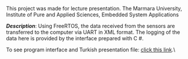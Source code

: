 This project was made for lecture presentation. The Marmara University, Institute of Pure and Applied Sciences, Embedded System Applications

***Description***: Using FreeRTOS, the data received from the sensors are transferred to the computer via UART in XML format. The logging of the data here is provided by the interface prepared with C #.

To see program interface and Turkish presentation file: [click this link](https://github.com/selcukaltinay/Uart_XML_Parser/blob/main/FinalOdev_GomSisUy_Selcuk_Altinay.pdf).\
